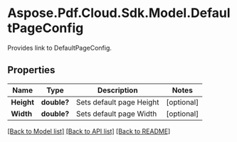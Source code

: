 ﻿# Aspose.Pdf.Cloud.Sdk.Model.DefaultPageConfig
Provides link to DefaultPageConfig.

## Properties

Name | Type | Description | Notes
------------ | ------------- | ------------- | -------------
**Height** | **double?** | Sets default page Height | [optional] 
**Width** | **double?** | Sets default page Width | [optional] 

[[Back to Model list]](../README.md#documentation-for-models) [[Back to API list]](../README.md#documentation-for-api-endpoints) [[Back to README]](../README.md)

